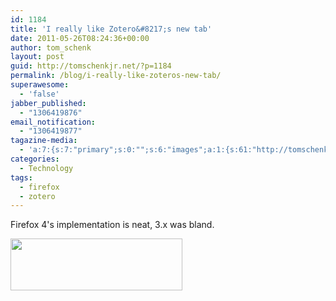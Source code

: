 ```yaml
---
id: 1184
title: 'I really like Zotero&#8217;s new tab'
date: 2011-05-26T08:24:36+00:00
author: tom_schenk
layout: post
guid: http://tomschenkjr.net/?p=1184
permalink: /blog/i-really-like-zoteros-new-tab/
superawesome:
  - 'false'
jabber_published:
  - "1306419876"
email_notification:
  - "1306419877"
tagazine-media:
  - 'a:7:{s:7:"primary";s:0:"";s:6:"images";a:1:{s:61:"http://tomschenkjr.net/wp-content/uploads/2011/05/zotero-tab.png";a:6:{s:8:"file_url";s:61:"http://tomschenkjr.net/wp-content/uploads/2011/05/zotero-tab.png";s:5:"width";s:3:"275";s:6:"height";s:2:"83";s:4:"type";s:5:"image";s:4:"area";s:5:"22825";s:9:"file_path";s:0:"";}}s:6:"videos";a:0:{}s:11:"image_count";s:1:"1";s:6:"author";s:6:"176156";s:7:"blog_id";s:7:"8375094";s:9:"mod_stamp";s:19:"2011-05-26 17:44:55";}'
categories:
  - Technology
tags:
  - firefox
  - zotero
---
```

Firefox 4's implementation is neat, 3.x was bland.

<img class="aligncenter size-full wp-image-1185" title="Zotero Tab" src="http://tomschenkjr.net/wordpress/wp-content/uploads/2011/05/zotero-tab.png" alt="" width="275" height="83" />